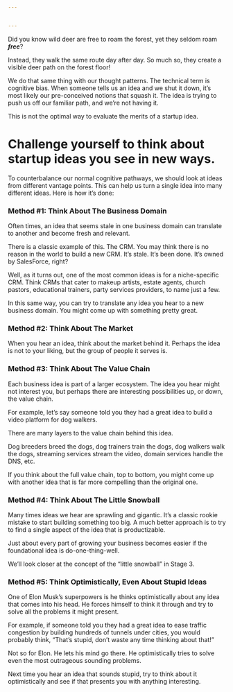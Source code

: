 ```yaml
---


---
```


<p>Did you know wild deer are free to roam the forest, yet they seldom roam  <strong><em>free</em></strong>?</p>
<p>Instead, they walk the same route day after day. So much so, they create a visible deer path on the forest floor!</p>
<p>We do that same thing with our thought patterns. The technical term is cognitive bias. When someone tells us an idea and we shut it down, it’s most likely our pre-conceived notions that squash it. The idea is trying to push us off our familiar path, and we’re not having it.</p>
<p>This is not the optimal way to evaluate the merits of a startup idea.</p>
<h1 id="challenge-yourself-to-think-about-startup-ideas-you-see-in-new-ways.">Challenge yourself to think about startup ideas you see in new ways.</h1>
<p>To counterbalance our normal cognitive pathways, we should look at ideas from different vantage points. This can help us turn a single idea into many different ideas. Here is how it’s done:</p>
<h3 id="method-1-think-about-the-business-domain">Method #1: Think About The Business Domain</h3>
<p>Often times, an idea that seems stale in one business domain can translate to another and become fresh and relevant.</p>
<p>There is a classic example of this. The CRM. You may think there is no reason in the world to build a new CRM. It’s stale. It’s been done. It’s owned by SalesForce, right?</p>
<p>Well, as it turns out, one of the most common ideas is for a niche-specific CRM. Think CRMs that cater to makeup artists, estate agents, church pastors, educational trainers, party services providers, to name just a few.</p>
<p>In this same way, you can try to translate any idea you hear to a new business domain. You might come up with something pretty great.</p>
<h3 id="method-2-think-about-the-market">Method #2: Think About The Market</h3>
<p>When you hear an idea, think about the market behind it. Perhaps the idea is not to your liking, but the group of people it serves is.</p>
<h3 id="method-3-think-about-the-value-chain">Method #3: Think About The Value Chain</h3>
<p>Each business idea is part of a larger ecosystem. The idea you hear might not interest you, but perhaps there are interesting possibilities up, or down, the value chain.</p>
<p>For example, let’s say someone told you they had a great idea to build a video platform for dog walkers.</p>
<p>There are many layers to the value chain behind this idea.</p>
<p>Dog breeders breed the dogs, dog trainers train the dogs, dog walkers walk the dogs, streaming services stream the video, domain services handle the DNS, etc.</p>
<p>If you think about the full value chain, top to bottom, you might come up with another idea that is far more compelling than the original one.</p>
<h3 id="method-4-think-about-the-little-snowball">Method #4: Think About The Little Snowball</h3>
<p>Many times ideas we hear are sprawling and gigantic. It’s a classic rookie mistake to start building something too big. A much better approach is to try to find a single aspect of the idea that is productizable.</p>
<p>Just about every part of growing your business becomes easier if the foundational idea is do-one-thing-well.</p>
<p>We’ll look closer at the concept of the “little snowball” in Stage 3.</p>
<h3 id="method-5-think-optimistically-even-about-stupid-ideas">Method #5: Think Optimistically, Even About Stupid Ideas</h3>
<p>One of Elon Musk’s superpowers is he thinks optimistically about any idea that comes into his head. He forces himself to think it through and try to solve all the problems it might present.</p>
<p>For example, if someone told you they had a great idea to ease traffic congestion by building hundreds of tunnels under cities, you would probably think, “That’s stupid, don’t waste any time thinking about that!”</p>
<p>Not so for Elon. He lets his mind go there. He optimistically tries to solve even the most outrageous sounding problems.</p>
<p>Next time you hear an idea that sounds stupid, try to think about it optimistically and see if that presents you with anything interesting.</p>

